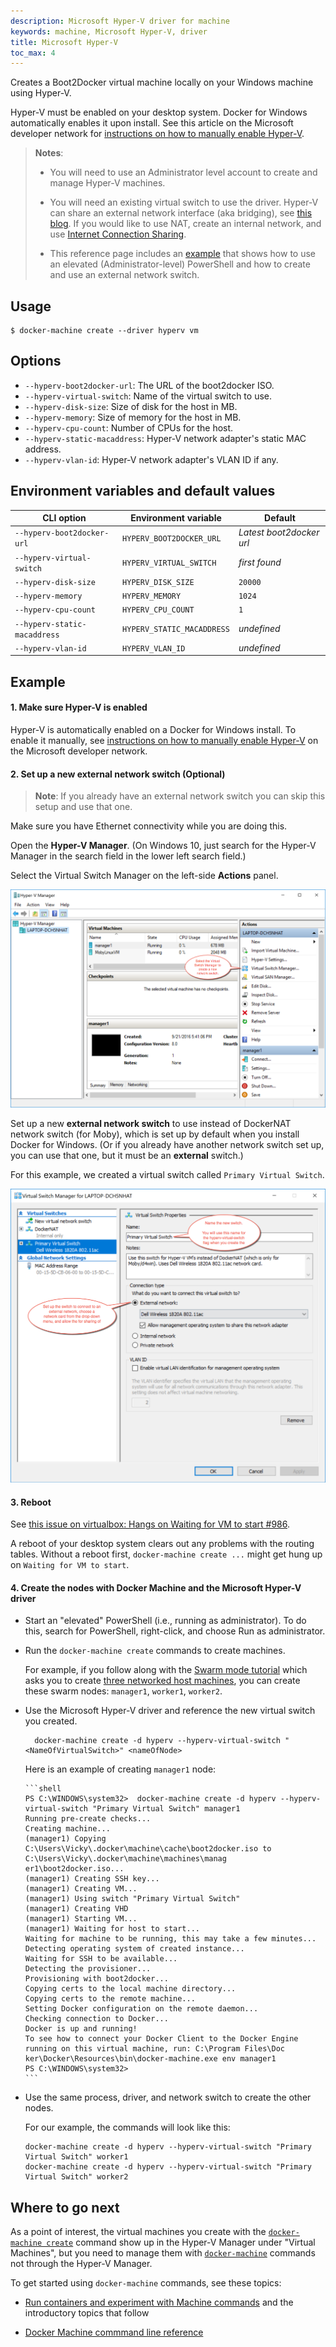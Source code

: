 ```yaml
---
description: Microsoft Hyper-V driver for machine
keywords: machine, Microsoft Hyper-V, driver
title: Microsoft Hyper-V
toc_max: 4
---
```


Creates a Boot2Docker virtual machine locally on your Windows machine
using Hyper-V.

Hyper-V must be enabled on your desktop system. Docker for Windows automatically
enables it upon install. See this article on the Microsoft developer network for
[instructions on how to manually enable
Hyper-V](https://msdn.microsoft.com/en-us/virtualization/hyperv_on_windows/quick_start/walkthrough_install).

> **Notes**:
>
> * You will need to use an Administrator level account to create and manage Hyper-V machines.
>
>* You will need an existing virtual switch to use the
> driver. Hyper-V can share an external network interface (aka
> bridging), see [this blog](http://blogs.technet.com/b/canitpro/archive/2014/03/11/step-by-step-enabling-hyper-v-for-use-on-windows-8-1.aspx).
> If you would like to use NAT, create an internal network, and use
> [Internet Connection Sharing](http://www.packet6.com/allowing-windows-8-1-hyper-v-vm-to-work-with-wifi/).
>
> * This reference page includes an [example](hyper-v.md#example) that shows how to use an elevated (Administrator-level) PowerShell and how to create and use an external network switch.

## Usage

    $ docker-machine create --driver hyperv vm

## Options

-   `--hyperv-boot2docker-url`: The URL of the boot2docker ISO.
-   `--hyperv-virtual-switch`: Name of the virtual switch to use.
-   `--hyperv-disk-size`: Size of disk for the host in MB.
-   `--hyperv-memory`: Size of memory for the host in MB.
-   `--hyperv-cpu-count`: Number of CPUs for the host.
-   `--hyperv-static-macaddress`: Hyper-V network adapter's static MAC address.
-   `--hyperv-vlan-id`: Hyper-V network adapter's VLAN ID if any.

## Environment variables and default values

| CLI option                   | Environment variable       | Default                  |
| ---------------------------- | -------------------------- | ------------------------ |
| `--hyperv-boot2docker-url`   | `HYPERV_BOOT2DOCKER_URL`   | _Latest boot2docker url_ |
| `--hyperv-virtual-switch`    | `HYPERV_VIRTUAL_SWITCH`    | _first found_            |
| `--hyperv-disk-size`         | `HYPERV_DISK_SIZE`         | `20000`                  |
| `--hyperv-memory`            | `HYPERV_MEMORY`            | `1024`                   |
| `--hyperv-cpu-count`         | `HYPERV_CPU_COUNT`         | `1`                      |
| `--hyperv-static-macaddress` | `HYPERV_STATIC_MACADDRESS` | _undefined_              |
| `--hyperv-vlan-id`           | `HYPERV_VLAN_ID`           | _undefined_              |

## Example

#### 1. Make sure Hyper-V is enabled

 Hyper-V is automatically enabled on a Docker for Windows install. To enable it manually, see [instructions on how to manually enable Hyper-V](https://msdn.microsoft.com/en-us/virtualization/hyperv_on_windows/quick_start/walkthrough_install) on the Microsoft developer network.

#### 2. Set up a new external network switch (Optional)

> **Note**: If you already have an external network switch you can skip this setup and use that one.

Make sure you have Ethernet connectivity while you are doing this.

Open the **Hyper-V Manager**. (On Windows 10, just search for the Hyper-V Manager in the search field in the lower left search field.)

Select the Virtual Switch Manager on the left-side **Actions** panel.

![Hyper-V manager](../img/hyperv-manager.png)

Set up a new **external network switch** to use instead of DockerNAT network switch (for Moby), which is set up by default when you install Docker for Windows. (Or if you already have another network switch set up, you can use that one, but it must be an **external** switch.)

For this example, we created a virtual switch called `Primary Virtual Switch`.

![Defining a new virtual switch](../img/hyperv-network-switch.png)

#### 3. Reboot

  See [this issue on virtualbox: Hangs on Waiting for VM to start #986](https://github.com/docker/machine/issues/986).

  A reboot of your desktop system clears out any problems with the routing tables. Without a reboot first, `docker-machine create ...` might get hung up on `Waiting for VM to start`.

#### 4. Create the nodes with Docker Machine and the Microsoft Hyper-V driver

* Start an "elevated" PowerShell (i.e., running as administrator). To do this, search for PowerShell, right-click, and choose Run as administrator.

* Run the `docker-machine create` commands to create machines.

    For example, if you follow along with the [Swarm mode
tutorial](/engine/swarm/swarm-tutorial/index.md) which asks you to create [three
networked host
machines](/engine/swarm/swarm-tutorial/index.md#three-networked-host-machines),
you can create these swarm nodes: `manager1`, `worker1`, `worker2`.

* Use the Microsoft Hyper-V driver and reference the new virtual switch you created.

        docker-machine create -d hyperv --hyperv-virtual-switch "<NameOfVirtualSwitch>" <nameOfNode>

    Here is an example of creating `manager1` node:

      ```shell
      PS C:\WINDOWS\system32>  docker-machine create -d hyperv --hyperv-virtual-switch "Primary Virtual Switch" manager1
      Running pre-create checks...
      Creating machine...
      (manager1) Copying C:\Users\Vicky\.docker\machine\cache\boot2docker.iso to C:\Users\Vicky\.docker\machine\machines\manag
      er1\boot2docker.iso...
      (manager1) Creating SSH key...
      (manager1) Creating VM...
      (manager1) Using switch "Primary Virtual Switch"
      (manager1) Creating VHD
      (manager1) Starting VM...
      (manager1) Waiting for host to start...
      Waiting for machine to be running, this may take a few minutes...
      Detecting operating system of created instance...
      Waiting for SSH to be available...
      Detecting the provisioner...
      Provisioning with boot2docker...
      Copying certs to the local machine directory...
      Copying certs to the remote machine...
      Setting Docker configuration on the remote daemon...
      Checking connection to Docker...
      Docker is up and running!
      To see how to connect your Docker Client to the Docker Engine running on this virtual machine, run: C:\Program Files\Doc
      ker\Docker\Resources\bin\docker-machine.exe env manager1
      PS C:\WINDOWS\system32>
      ```

*   Use the same process, driver, and network switch to create the other nodes.

    For our example, the commands will look like this:

    ```shell
    docker-machine create -d hyperv --hyperv-virtual-switch "Primary Virtual Switch" worker1
    docker-machine create -d hyperv --hyperv-virtual-switch "Primary Virtual Switch" worker2
    ```

## Where to go next

As a point of interest, the virtual machines you create with the
[`docker-machine create`](/machine/reference/create.md) command show up in the
Hyper-V Manager under "Virtual Machines", but you need to manage them with
[`docker-machine`](/machine/reference/index.md) commands not through the Hyper-V
Manager.

To get started using `docker-machine` commands, see these topics:

*  [Run containers and experiment with Machine commands](/machine/get-started.md#run-containers-and-experiment-with-machine-commands) and the introductory topics that follow

* [Docker Machine commmand line reference](/machine/reference/index.md)
